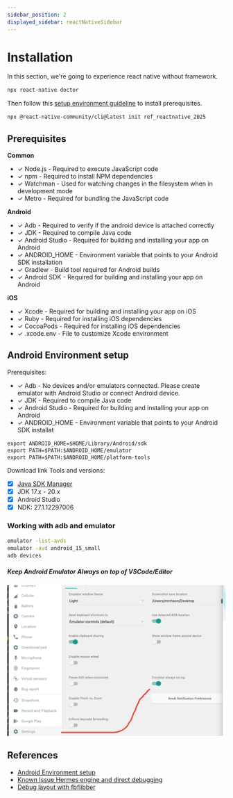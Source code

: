 ```yaml
---
sidebar_position: 2
displayed_sidebar: reactNativeSidebar
---
```


# Installation

In this section, we're going to experience react native without framework.

```sh
npx react-native doctor
```

Then follow this [setup environment guideline](https://reactnative.dev/docs/set-up-your-environment) to install prerequisites.

```sh
npx @react-native-community/cli@latest init ref_reactnative_2025
```

## Prerequisites

**Common**

- ✓ Node.js - Required to execute JavaScript code
- ✓ npm - Required to install NPM dependencies
- ✓ Watchman - Used for watching changes in the filesystem when in development mode
- ✓ Metro - Required for bundling the JavaScript code

**Android**

- ✓ Adb - Required to verify if the android device is attached correctly
- ✓ JDK - Required to compile Java code
- ✓ Android Studio - Required for building and installing your app on Android
- ✓ ANDROID_HOME - Environment variable that points to your Android SDK installation
- ✓ Gradlew - Build tool required for Android builds
- ✓ Android SDK - Required for building and installing your app on Android

**iOS**

- ✓ Xcode - Required for building and installing your app on iOS
- ✓ Ruby - Required for installing iOS dependencies
- ✓ CocoaPods - Required for installing iOS dependencies
- ✓ .xcode.env - File to customize Xcode environment

## Android Environment setup

Prerequisites:

- ✓ Adb - No devices and/or emulators connected. Please create emulator with Android Studio or connect Android device.
- ✓ JDK - Required to compile Java code
- ✓ Android Studio - Required for building and installing your app on Android
- ✓ ANDROID_HOME - Environment variable that points to your Android SDK installat

```
export ANDROID_HOME=$HOME/Library/Android/sdk
export PATH=$PATH:$ANDROID_HOME/emulator
export PATH=$PATH:$ANDROID_HOME/platform-tools
```

Download link Tools and versions:

- [x] [Java SDK Manager](https://sdkman.io/)
- [x] JDK 17.x - 20.x
- [x] Android Studio
- [x] NDK: 27.1.12297006

### Working with adb and emulator

```sh
emulator -list-avds
emulator -avd android_15_small
adb devices
```

##### Keep Android Emulator Always on top of VSCode/Editor

![Keep Android Emulator Always on top of VSCode/Editor](image.png)

## References

- [Android Environment setup](https://stackoverflow.com/questions/62797240/reactnative-cant-locate-android-sdk)
- [Known Issue Hermes engine and direct debugging](https://github.com/microsoft/vscode-react-native/issues/2254)
- [Debug layout with fbflibber](https://fbflipper.com/docs/features/)
